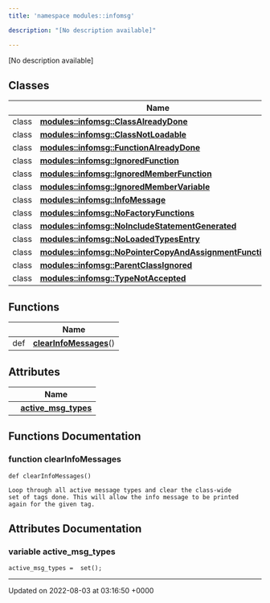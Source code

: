 ```yaml
---
title: 'namespace modules::infomsg'

description: "[No description available]"

---
```







[No description available]

## Classes

|                | Name           |
| -------------- | -------------- |
| class | **[modules::infomsg::ClassAlreadyDone](/documentation/code/darkbit_development/classes/classmodules_1_1infomsg_1_1classalreadydone/)**  |
| class | **[modules::infomsg::ClassNotLoadable](/documentation/code/darkbit_development/classes/classmodules_1_1infomsg_1_1classnotloadable/)**  |
| class | **[modules::infomsg::FunctionAlreadyDone](/documentation/code/darkbit_development/classes/classmodules_1_1infomsg_1_1functionalreadydone/)**  |
| class | **[modules::infomsg::IgnoredFunction](/documentation/code/darkbit_development/classes/classmodules_1_1infomsg_1_1ignoredfunction/)**  |
| class | **[modules::infomsg::IgnoredMemberFunction](/documentation/code/darkbit_development/classes/classmodules_1_1infomsg_1_1ignoredmemberfunction/)**  |
| class | **[modules::infomsg::IgnoredMemberVariable](/documentation/code/darkbit_development/classes/classmodules_1_1infomsg_1_1ignoredmembervariable/)**  |
| class | **[modules::infomsg::InfoMessage](/documentation/code/darkbit_development/classes/classmodules_1_1infomsg_1_1infomessage/)**  |
| class | **[modules::infomsg::NoFactoryFunctions](/documentation/code/darkbit_development/classes/classmodules_1_1infomsg_1_1nofactoryfunctions/)**  |
| class | **[modules::infomsg::NoIncludeStatementGenerated](/documentation/code/darkbit_development/classes/classmodules_1_1infomsg_1_1noincludestatementgenerated/)**  |
| class | **[modules::infomsg::NoLoadedTypesEntry](/documentation/code/darkbit_development/classes/classmodules_1_1infomsg_1_1noloadedtypesentry/)**  |
| class | **[modules::infomsg::NoPointerCopyAndAssignmentFunctions](/documentation/code/darkbit_development/classes/classmodules_1_1infomsg_1_1nopointercopyandassignmentfunctions/)**  |
| class | **[modules::infomsg::ParentClassIgnored](/documentation/code/darkbit_development/classes/classmodules_1_1infomsg_1_1parentclassignored/)**  |
| class | **[modules::infomsg::TypeNotAccepted](/documentation/code/darkbit_development/classes/classmodules_1_1infomsg_1_1typenotaccepted/)**  |

## Functions

|                | Name           |
| -------------- | -------------- |
| def | **[clearInfoMessages](/documentation/code/darkbit_development/namespaces/namespacemodules_1_1infomsg/#function-clearinfomessages)**() |

## Attributes

|                | Name           |
| -------------- | -------------- |
| | **[active_msg_types](/documentation/code/darkbit_development/namespaces/namespacemodules_1_1infomsg/#variable-active-msg-types)**  |


## Functions Documentation

### function clearInfoMessages

```
def clearInfoMessages()
```




```
Loop through all active message types and clear the class-wide
set of tags done. This will allow the info message to be printed
again for the given tag.
```



## Attributes Documentation

### variable active_msg_types

```
active_msg_types =  set();
```





-------------------------------

Updated on 2022-08-03 at 03:16:50 +0000